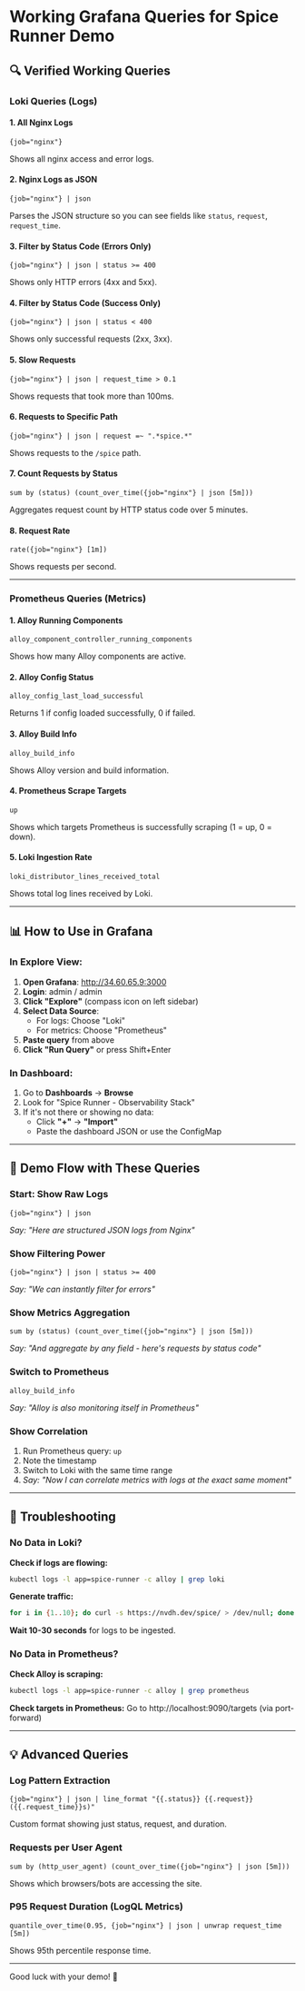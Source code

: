# Working Grafana Queries for Spice Runner Demo

## 🔍 Verified Working Queries

### Loki Queries (Logs)

#### 1. All Nginx Logs
```logql
{job="nginx"}
```
Shows all nginx access and error logs.

#### 2. Nginx Logs as JSON
```logql
{job="nginx"} | json
```
Parses the JSON structure so you can see fields like `status`, `request`, `request_time`.

#### 3. Filter by Status Code (Errors Only)
```logql
{job="nginx"} | json | status >= 400
```
Shows only HTTP errors (4xx and 5xx).

#### 4. Filter by Status Code (Success Only)
```logql
{job="nginx"} | json | status < 400
```
Shows only successful requests (2xx, 3xx).

#### 5. Slow Requests
```logql
{job="nginx"} | json | request_time > 0.1
```
Shows requests that took more than 100ms.

#### 6. Requests to Specific Path
```logql
{job="nginx"} | json | request =~ ".*spice.*"
```
Shows requests to the `/spice` path.

#### 7. Count Requests by Status
```logql
sum by (status) (count_over_time({job="nginx"} | json [5m]))
```
Aggregates request count by HTTP status code over 5 minutes.

#### 8. Request Rate
```logql
rate({job="nginx"} [1m])
```
Shows requests per second.

---

### Prometheus Queries (Metrics)

#### 1. Alloy Running Components
```promql
alloy_component_controller_running_components
```
Shows how many Alloy components are active.

#### 2. Alloy Config Status
```promql
alloy_config_last_load_successful
```
Returns 1 if config loaded successfully, 0 if failed.

#### 3. Alloy Build Info
```promql
alloy_build_info
```
Shows Alloy version and build information.

#### 4. Prometheus Scrape Targets
```promql
up
```
Shows which targets Prometheus is successfully scraping (1 = up, 0 = down).

#### 5. Loki Ingestion Rate
```promql
loki_distributor_lines_received_total
```
Shows total log lines received by Loki.

---

## 📊 How to Use in Grafana

### In Explore View:

1. **Open Grafana**: http://34.60.65.9:3000
2. **Login**: admin / admin
3. **Click "Explore"** (compass icon on left sidebar)
4. **Select Data Source**:
   - For logs: Choose "Loki"
   - For metrics: Choose "Prometheus"
5. **Paste query** from above
6. **Click "Run Query"** or press Shift+Enter

### In Dashboard:

1. Go to **Dashboards** → **Browse**
2. Look for "Spice Runner - Observability Stack"
3. If it's not there or showing no data:
   - Click **"+"** → **"Import"**
   - Paste the dashboard JSON or use the ConfigMap

---

## 🎯 Demo Flow with These Queries

### Start: Show Raw Logs
```logql
{job="nginx"} | json
```
*Say: "Here are structured JSON logs from Nginx"*

### Show Filtering Power
```logql
{job="nginx"} | json | status >= 400
```
*Say: "We can instantly filter for errors"*

### Show Metrics Aggregation
```logql
sum by (status) (count_over_time({job="nginx"} | json [5m]))
```
*Say: "And aggregate by any field - here's requests by status code"*

### Switch to Prometheus
```promql
alloy_build_info
```
*Say: "Alloy is also monitoring itself in Prometheus"*

### Show Correlation
1. Run Prometheus query: `up`
2. Note the timestamp
3. Switch to Loki with the same time range
4. *Say: "Now I can correlate metrics with logs at the exact same moment"*

---

## 🐛 Troubleshooting

### No Data in Loki?

**Check if logs are flowing:**
```bash
kubectl logs -l app=spice-runner -c alloy | grep loki
```

**Generate traffic:**
```bash
for i in {1..10}; do curl -s https://nvdh.dev/spice/ > /dev/null; done
```

**Wait 10-30 seconds** for logs to be ingested.

### No Data in Prometheus?

**Check Alloy is scraping:**
```bash
kubectl logs -l app=spice-runner -c alloy | grep prometheus
```

**Check targets in Prometheus:**
Go to http://localhost:9090/targets (via port-forward)

---

## 💡 Advanced Queries

### Log Pattern Extraction
```logql
{job="nginx"} | json | line_format "{{.status}} {{.request}} ({{.request_time}}s)"
```
Custom format showing just status, request, and duration.

### Requests per User Agent
```logql
sum by (http_user_agent) (count_over_time({job="nginx"} | json [5m]))
```
Shows which browsers/bots are accessing the site.

### P95 Request Duration (LogQL Metrics)
```logql
quantile_over_time(0.95, {job="nginx"} | json | unwrap request_time [5m])
```
Shows 95th percentile response time.

---

Good luck with your demo! 🚀

